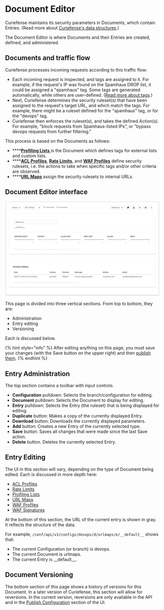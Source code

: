 # Document Editor

Curiefense maintains its security parameters in Documents, which contain Entries. \(Read more about [Curiefense's data structures](../../#data-structures).\)

The Document Editor is where Documents and their Entries are created, defined, and administered.

## Documents and traffic flow

Curiefense processes incoming requests according to this traffic flow:

* Each incoming request is inspected, and tags are assigned to it. For example, if the request's IP was found on the Spamhaus DROP list, it could be assigned a "spamhaus" tag. Some tags are generated automatically, while others are user-defined. \([Read more about tags](../../reference/tags.md).\)
* Next, Curiefense determines the security ruleset\(s\) that have been assigned to the request's target URL, and which match the tags. For example, there might be a ruleset defined for the "spamhaus" tag, or for the "devops" tag.
* Curiefense then enforces the ruleset\(s\), and takes the defined Action\(s\). For example, "block requests from Spamhaus-listed IPs", or "bypass devops requests from further filtering."

This process is based on the Documents as follows:

* \*\*\*\*[**Profiling Lists** ](profiling-lists.md)is the Document which defines tags for external lists and custom lists.
* \*\*\*\*[**ACL Profiles**](acl-profiles.md), [**Rate Limits**](rate-limits.md), and [**WAF Profiles**](waf-profiles.md) define security rulesets, i.e. the actions to take when specific tags and/or other criteria are observed.
* \*\*\*\*[**URL Maps**](url-maps.md) assign the security rulesets to internal URLs.

## Document Editor interface

![](../../.gitbook/assets/document-editor-acl-profiles%20%281%29.png)

This page is divided into three vertical sections. From top to bottom, they are:

* Administration
* Entry editing
* Versioning

Each is discussed below.

{% hint style="info" %}
After editing anything on this page, you must save your changes \(with the Save button on the upper right\) and then [publish them](../publish-configuration.md).
{% endhint %}

## Entry Administration

The top section contains a toolbar with input controls. 

* **Configuration** pulldown: Selects the branch/configuration for editing.
* **Document** pulldown: Selects the Document to display for editing.
* **Entry** pulldown: Selects the Entry \(the ruleset\) that is being displayed for editing.
* **Duplicate** button: Makes a copy of the currently displayed Entry.
* **Download** button: Downloads the currently displayed parameters.
* **Add** button: Creates a new Entry of the currently selected type.
* **Save** button: Saves all changes that were made since the last Save action.
* **Delete** button. Deletes the currently selected Entry.

## Entry Editing

The UI in this section will vary, depending on the type of Document being edited. Each is discussed in more depth here:

* [ACL Profiles](acl-profiles.md)
* [Rate Limits](rate-limits.md)
* [Profiling Lists](profiling-lists.md)
* [URL Maps](url-maps.md)
* [WAF Profiles](waf-profiles.md)
* [WAF Signatures](waf-signatures.md)

At the bottom of this section, the URL of the current entry is shown in gray. It reflects the structure of the data. 

For example, `/conf/api/v1/configs/devops/d/urlmaps/e/__default__` shows that:

* The current Configuration \(or branch\) is devops.
* The current Document is urlmaps.
* The current Entry is \_\_default\_\_.

## **Document Versioning**

The bottom section of this page shows a history of versions for this Document. In a later version of Curiefense, this section will allow for reversions. In the current version, reversions are only available in the API and in the [Publish Configuration](../publish-configuration.md) section of the UI.





